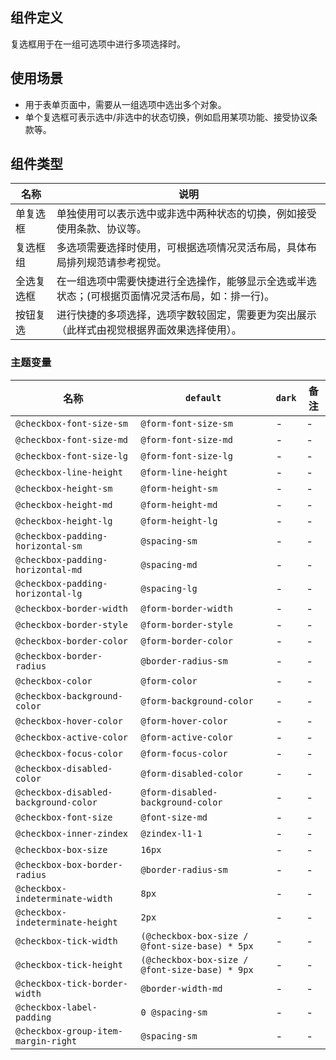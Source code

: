 ## 组件定义

复选框用于在一组可选项中进行多项选择时。

## 使用场景

- 用于表单页面中，需要从一组选项中选出多个对象。  
- 单个复选框可表示选中/非选中的状态切换，例如启用某项功能、接受协议条款等。

## 组件类型

| 名称 | 说明  |
| --- | ---  |
| 单复选框 | 单独使用可以表示选中或非选中两种状态的切换，例如接受使用条款、协议等。|
| 复选框组 | 多选项需要选择时使用，可根据选项情况灵活布局，具体布局排列规范请参考视觉。|
| 全选复选框 | 在一组选项中需要快捷进行全选操作，能够显示全选或半选状态；(可根据页面情况灵活布局，如：排一行)。|
| 按钮复选 | 进行快捷的多项选择，选项字数较固定，需要更为突出展示（此样式由视觉根据界面效果选择使用）。|

### 主题变量

| 名称 | `default` | `dark` | 备注 |
| --- | --- | --- | --- |
| `@checkbox-font-size-sm` | `@form-font-size-sm` | - | - |
| `@checkbox-font-size-md` | `@form-font-size-md` | - | - |
| `@checkbox-font-size-lg` | `@form-font-size-lg` | - | - |
| `@checkbox-line-height` | `@form-line-height` | - | - |
| `@checkbox-height-sm` | `@form-height-sm` | - | - |
| `@checkbox-height-md` | `@form-height-md` | - | - |
| `@checkbox-height-lg` | `@form-height-lg` | - | - |
| `@checkbox-padding-horizontal-sm` | `@spacing-sm` | - | - |
| `@checkbox-padding-horizontal-md` | `@spacing-md` | - | - |
| `@checkbox-padding-horizontal-lg` | `@spacing-lg` | - | - |
| `@checkbox-border-width` | `@form-border-width` | - | - |
| `@checkbox-border-style` | `@form-border-style` | - | - |
| `@checkbox-border-color` | `@form-border-color` | - | - |
| `@checkbox-border-radius` | `@border-radius-sm` | - | - |
| `@checkbox-color` | `@form-color` | - | - |
| `@checkbox-background-color` | `@form-background-color` | - | - |
| `@checkbox-hover-color` | `@form-hover-color` | - | - |
| `@checkbox-active-color` | `@form-active-color` | - | - |
| `@checkbox-focus-color` | `@form-focus-color` | - | - |
| `@checkbox-disabled-color` | `@form-disabled-color` | - | - |
| `@checkbox-disabled-background-color` | `@form-disabled-background-color` | - | - |
| `@checkbox-font-size` | `@font-size-md` | - | - |
| `@checkbox-inner-zindex` | `@zindex-l1-1` | - | - |
| `@checkbox-box-size` | `16px` | - | - |
| `@checkbox-box-border-radius` | `@border-radius-sm` | - | - |
| `@checkbox-indeterminate-width` | `8px` | - | - |
| `@checkbox-indeterminate-height` | `2px` | - | - |
| `@checkbox-tick-width` | `(@checkbox-box-size / @font-size-base) * 5px` | - | - |
| `@checkbox-tick-height` | `(@checkbox-box-size / @font-size-base) * 9px` | - | - |
| `@checkbox-tick-border-width` | `@border-width-md` | - | - |
| `@checkbox-label-padding` | `0 @spacing-sm` | - | - |
| `@checkbox-group-item-margin-right` | `@spacing-sm` | - | - |
